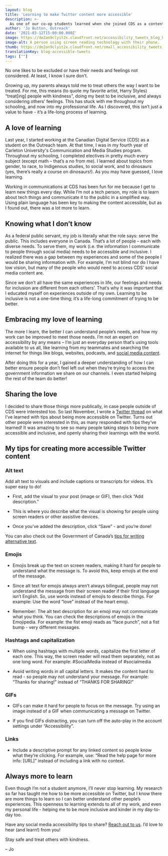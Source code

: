 ```yaml
---
layout: blog
title: 'Learning to make Twitter content more accessible'
description: >-
  As one of our co-op students learned when she joined CDS as a content creator for social media, learning isn’t just for students and it’s a continuous process. Here are some easy steps she learned to make our Twitter content more accessible.
author: 'Jo Button, Outreach'
date: '2021-03-12T15:00:00.000Z'
image: https://de2an9clyit2x.cloudfront.net/accessibility_tweets_blog_banner_650f003408.jpg
image-alt: A person using screen reading technology with their phone.
thumb: https://de2an9clyit2x.cloudfront.net/small_accessibility_tweets_blog_banner_650f003408.jpg
translationKey: blog-accessible-tweets
tags: [""]
---
```

No one likes to be excluded or have their needs and feelings not considered. At least, I know I sure don’t.

Growing up, my parents always told me to treat others the way I want to be treated. For me, this means (to quote my favorite artist, Harry Styles) “treat[ing] people with kindness”, doing my best to be inclusive, and always considering others’ feelings. This has stuck with me throughout my schooling, and now into my professional life. As I discovered, this isn’t just a value to have - it’s a life-long process of learning.

## A love of learning
Last year, I started working at the Canadian Digital Service (CDS) as a student on the Outreach team. At that time, I was in my fourth year of Carleton University's Communication and Media Studies program. Throughout my schooling, I completed electives in pretty much every subject (except math – that’s a no from me). I learned about topics from gender, to race, to Indigenous studies, to social work, and to dinosaurs (yes, there’s really a course on dinosaurs!). As you may have guessed, I love learning.

Working in communications at CDS has been fun for me because I get to learn new things every day. While I’m not a tech person, my role is to learn about tech things and communicate it to the public in a simplified way. Using plain language has been key to making the content accessible, but as I found out, there was a lot more to learn.

## Knowing what I don’t know
As a federal public servant, my job is literally what the role says: serve the public. This includes everyone in Canada. That’s a lot of people – each with diverse needs. To serve them, my work (i.e. the information I communicate to people through social media) needs to be accessible and inclusive. I realized there was a gap between my experiences and some of the people I would be sharing information with. For example, I’m not blind nor do I have low vision, but many of the people who would need to access CDS’ social media content are.

Since we don’t all have the same experiences in life, our feelings and needs for inclusion are different from each others’. That’s why it was important that I educated myself on experiences outside of my own. Learning to be inclusive is not a one-time thing; it’s a life-long commitment of trying to be better.

## Embracing my love of learning 
The more I learn, the better I can understand people’s needs, and how my work can be improved to meet those needs. I’m not an expert on accessibility by any means – I’m just an everyday person that’s using tools available to us all, like learning from my teammates and searching the internet for things like blogs, websites, podcasts, and [social media content](https://twitter.com/accessiblegc).

After doing this for a year, I gained a deeper understanding of how I can better ensure people don’t feel left out when they’re trying to access the government information we share on our channels. I even started helping the rest of the team do better!

## Sharing the love 
I decided to share those things more publically, in case people outside of CDS were interested too. So last November, I wrote a [Twitter thread](https://twitter.com/CDS_GC/status/1324386338259587075?s=20) on what I’ve learned with tips about being more accessible on Twitter. Turns out other people were interested in this, as many responded with tips they’ve learned! It was amazing to see so many people taking steps to being more accessible and inclusive, and openly sharing their learnings with the world.

## My tips for creating more accessible Twitter content
### Alt text 
Add alt text to visuals and include captions or transcripts for videos. It’s super easy to do! 

* First, add the visual to your post (image or GIF), then click “Add description.” 

* This is where you describe what the visual is showing for people using screen readers or other assistive devices. 

* Once you’ve added the description, click “Save” - and you’re done!

You can also check out the Government of Canada’s [tips for writing alternative text](https://www.canada.ca/en/treasury-board-secretariat/services/government-communications/canada-content-style-guide.html#wp6-2).

### Emojis
* Emojis break up the text on screen readers, making it hard for people to understand what the message is. To avoid this, keep emojis at the end of the message.

* Since alt text for emojis always aren’t always bilingual, people may not understand the message from their screen reader if their first language isn’t English. So, use words instead of emojis to describe things. For example: Use the word “love” instead of the heart emoji.

* Remember: The alt text description for an emoji may not communicate what you think. You can check the descriptions of emojis in the Emojipedia. For example: the fist emoji reads as “face punch”, not a fist bump - very different messages. 

### Hashtags and capitalization
* When using hashtags with multiple words, capitalize the first letter of each one. This way, the screen reader will read them separately, not as one long word. For example: #SocialMedia instead of #socialmedia

* Avoid writing words in all capital letters. It makes the content hard to read - so people may not understand your message. For example:  “Thanks for sharing!” instead of  “THANKS FOR SHARING!”

### GIFs
* GIFs can make it hard for people to focus on the message. Try using an image instead of a GIF when communicating a message on Twitter. 

* If you find GIFs distracting, you can turn off the auto-play in the account settings under “Accessibility”.

### Links
* Include a descriptive prompt for any linked content so people know what they’re clicking. For example, use: “Read the help page for more info: [URL]” instead of including a link with no context.

## Always more to learn
Even though I’m not a student anymore, I’ll never stop learning. My research so far has taught me how to be more accessible on Twitter, but I know there are more things to learn so I can better understand other people’s experiences. This openness to learning extends to all of my work, and even my personal life - helping me to be more inclusive and kinder in my day-to-day too.

Have any social media accessibility tips to share? [Reach out to us](mailto:cds-snc@servicecanada.gc.ca). I’d love to hear (and learn!) from you!

Stay safe and treat others with kindness.

– Jo
